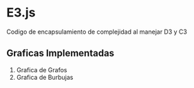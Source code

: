 # E3.js

<p>Codigo de encapsulamiento de complejidad al manejar D3 y C3</p>

<h2> Graficas Implementadas</h2>

<ol>
  <li>Grafica de Grafos</li>
  <li>Grafica de Burbujas</li>
</ol>
